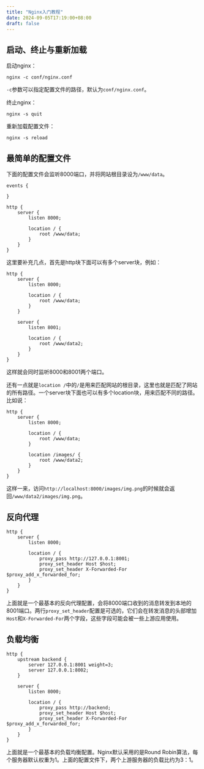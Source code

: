 ```yaml
---
title: "Nginx入门教程"
date: 2024-09-05T17:19:00+08:00
draft: false
---
```


## 启动、终止与重新加载

启动nginx：
```
nginx -c conf/nginx.conf
```

`-c`参数可以指定配置文件的路径，默认为`conf/nginx.conf`。

终止nginx：
```
nginx -s quit
```

重新加载配置文件：
```
nginx -s reload
```

## 最简单的配置文件

下面的配置文件会监听8000端口，并将网站根目录设为`/www/data`。

```
events {

}

http {
    server {
        listen 8000;

        location / {
            root /www/data;
        }
    }
}
```

这里要补充几点，首先是http块下面可以有多个server块，例如：
```
http {
    server {
        listen 8000;

        location / {
            root /www/data;
        }
    }
    
    server {
        listen 8001;

        location / {
            root /www/data2;
        }
    }
}
```

这样就会同时监听8000和8001两个端口。

还有一点就是`location /`中的`/`是用来匹配网站的根目录，这里也就是匹配了网站的所有路径。一个server块下面也可以有多个location块，用来匹配不同的路径。比如说：
```
http {
    server {
        listen 8000;

        location / {
            root /www/data;
        }

        location /images/ {
            root /www/data2;
        }
    }
}
```

这样一来，访问`http://localhost:8000/images/img.png`的时候就会返回`/www/data2/images/img.png`。


## 反向代理

```
http {
    server {
        listen 8000;

        location / {
            proxy_pass http://127.0.0.1:8001;
            proxy_set_header Host $host;
            proxy_set_header X-Forwarded-For $proxy_add_x_forwarded_for;
        }
    }
}
```

上面就是一个最基本的反向代理配置，会将8000端口收到的消息转发到本地的8001端口。两行`proxy_set_header`配置是可选的，它们会在转发消息的头部增加`Host`和`X-Forwarded-For`两个字段，这些字段可能会被一些上游应用使用。

## 负载均衡

```
http {
    upstream backend {
        server 127.0.0.1:8001 weight=3;
        server 127.0.0.1:8002;
    }

    server {
        listen 8000;

        location / {
            proxy_pass http://backend;
            proxy_set_header Host $host;
            proxy_set_header X-Forwarded-For $proxy_add_x_forwarded_for;
        }
    }
}
```

上面就是一个最基本的负载均衡配置。Nginx默认采用的是Round Robin算法，每个服务器默认权重为1。上面的配置文件下，两个上游服务器的负载比约为3：1。
